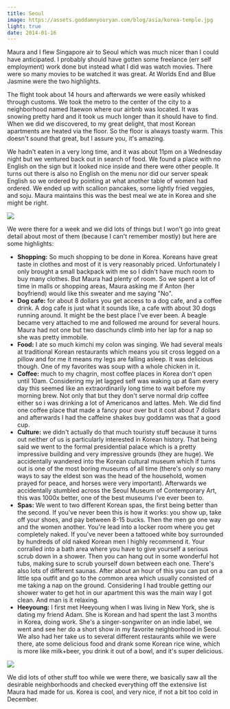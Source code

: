 ```yaml
---
title: Seoul
image: https://assets.goddamnyouryan.com/blog/asia/korea-temple.jpg
light: true
date: 2014-01-16
---
```


Maura and I flew Singapore air to Seoul which was much nicer than I could have anticipated. I probably should have gotten some freelance (err self employment) work done but instead what I did was watch movies. There were so many movies to be watched it was great. At Worlds End and Blue Jasmine were the two highlights.

The flight took about 14 hours and afterwards we were easily whisked through customs. We took the metro to the center of the city to a neighborhood named Itaewon where our airbnb was located. It was snowing pretty hard and it took us much longer than it should have to find. When we did we discovered, to my great delight, that most Korean apartments are heated via the floor. So the floor is always toasty warm. This doesn't sound that great, but I assure you, it's amazing.

We hadn't eaten in a very long time, and it was about 11pm on a Wednesday night but we ventured back out in search of food. We found a place with no English on the sign but it looked nice inside and there were other people. It turns out there is also no English on the menu nor did our server speak English so we ordered by pointing at what another table of women had ordered. We ended up with scallion pancakes, some lightly fried veggies, and soju.  Maura maintains this was the best meal we ate in Korea and she might be right.

![](https://assets.goddamnyouryan.com/blog/asia/korean-restaurant.jpg)

We were there for a week and we did lots of things but I won't go into great detail about most of them (because I can't remember mostly) but here are some highlights:

*   **Shopping:** So much shopping to be done in Korea. Koreans have great taste in clothes and most of it is very reasonably priced. Unfortunately I only brought a small backpack with me so I didn't have much room to buy many clothes. But Maura had plenty of room. So we spent a lot of time in malls or shopping areas, Maura asking me if Anton (her boyfriend) would like this sweater and me saying "No".
*   **Dog cafe:** for about 8 dollars you get access to a dog cafe, and a coffee drink. A dog cafe is just what it sounds like, a cafe with about 30 dogs running around. It might be the best place I've ever been. A beagle became very attached to me and followed me around for several hours. Maura had not one but two daschunds climb into her lap for a nap so she was pretty immobile.
*   **Food:** I ate so much kimchi my colon was singing. We had several meals at traditional Korean restaurants which means you sit cross legged on a pillow and for me it means my legs are falling asleep. It was delicious though. One of my favorites was soup with a whole chicken in it.
*   **Coffee:** much to my chagrin, most coffee places in Korea don't open until 10am. Considering my jet lagged self was waking up at 6am every day this seemed like an extraordinarily long time to wait before my morning brew. Not only that but they don't serve normal drip coffee either so i was drinking a lot of Americanos and lattes. Meh. We did find one coffee place that made a fancy pour over but it cost about 7 dollars and afterwards I had the caffeine shakes buy goddamn was that a good cup.
*   **Culture:** we didn't actually do that much touristy stuff because it turns out neither of us is particularly interested in Korean history. That being said we went to the formal presidential palace which is a pretty impressive building and very impressive grounds (they are huge). We accidentally wandered into the Korean cultural museum which if turns out is one of the most boring museums of all time (there's only so many ways to say the eldest son was the head of the household, women prayed for peace, and horses were very important). Afterwards we accidentally stumbled across the Seoul Museum of Contemporary Art, this was 1000x better, one of the best museums I've ever been to.
*   **Spas:** We went to two different Korean spas, the first being better than the second. If you've never been this is how it works: you show up, take off your shoes, and pay between 8-15 bucks. Then the men go one way and the women another. You're lead into a locker room where you get completely naked. If you've never been a tattooed white boy surrounded by hundreds of old naked Korean men I highly recommend it. Your corralled into a bath area where you have to give yourself a serious scrub down in a shower. Then you can hang out in some wonderful hot tubs, making sure to scrub yourself down between each one. There's also lots of different saunas. After about an hour of this you can put on a little spa outfit and go to the common area which usually consisted of me taking a nap on the ground. Considering I had trouble getting our shower water to get hot in our apartment this was the main way I got clean. And man is it relaxing.
*   **Heeyoung:** I first met Heeyoung when I was living in New York, she is dating my friend Adam. She is Korean and had spent the last 3 months in Korea, doing work. She's a singer-songwriter on an indie label, we went and see her do a short show in my favorite neighborhood in Seoul. We also had her take us to several different restaurants while we were there, ate some delicious food and drank some Korean rice wine, which is more like milk+beer, you drink it out of a bowl, and it's super delicious.

![](https://assets.goddamnyouryan.com/blog/asia/korea-museum.jpg)

We did lots of other stuff too while we were there, we basically saw all the desirable neighborhoods and checked everything off the extensive list Maura had made for us. Korea is cool, and very nice, if not a bit too cold in December.
